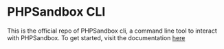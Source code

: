 # PHPSandbox CLI
This is the official repo of PHPSandbox cli, a command line tool to interact with PHPSandbox. 
To get started, visit the documentation [here](https://docs.phpsandbox.io/phpsandbox-cli/cli.html)
